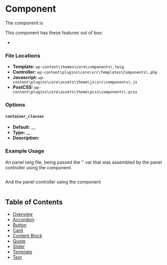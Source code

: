 #   Component

The  component is  

This component has these features out of box:  

* 

### File Locations

* **Template:** `wp-content\themes\core\components\.twig`
* **Controller:** `wp-content\plugins\core\src\Templates\Components\.php`
* **Javascript:** `wp-content\plugins\core\assets\theme\js\src\components\.js`
* **PostCSS:** `wp-content\plugins\core\assets\theme\pcss\components\.pcss`

### Options

#### `container_classes` 
* **Default:** __ 
* **Type:** __ 
* **Description:** 

### Example Usage

An  panel twig file, being passed the '' var that was assembled by the panel controller using the  component.

```twig

```

And the panel controller using the  component

```php


```

## Table of Contents

* [Overview](/docs/frontend/components/README.md)
* [Accordion](/docs/frontend/components/accordion.md)
* [Button](/docs/frontend/components/button.md)
* [Card](/docs/frontend/components/card.md)
* [Content Block](/docs/frontend/components/content_block.md)
* [Quote](/docs/frontend/components/quote.md)
* [Slider](/docs/frontend/components/slider.md)
* [Template](/docs/frontend/components/template.md)
* [Text](/docs/frontend/components/text.md)
